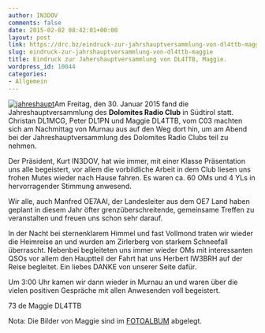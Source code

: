 ```yaml
---
author: IN3DOV
comments: false
date: 2015-02-02 08:42:01+00:00
layout: post
link: https://drc.bz/eindruck-zur-jahrshauptversammlung-von-dl4ttb-maggie/
slug: eindruck-zur-jahrshauptversammlung-von-dl4ttb-maggie
title: Eindruck zur Jahershauptversammlung von DL4TTB, Maggie.
wordpress_id: 10044
categories:
- Allgemein
---
```


[![jahreshaupt](https://drc.bz/wp-content/uploads/2015/02/jahreshaupt-1024x545.jpg)](https://drc.bz/wp-content/uploads/2015/02/jahreshaupt.jpg)Am Freitag, den 30. Januar 2015 fand die Jahreshauptversammlung des **Dolomites Radio Club** in Südtirol statt. Christan DL1MCG, Peter DL1PN und Maggie DL4TTB, vom C03 machten sich am Nachmittag von Murnau aus auf den Weg dort hin, um am Abend bei der Jahreshauptversammlung des Dolomites Radio Clubs teil zu nehmen.




Der Präsident, Kurt IN3DOV, hat wie immer, mit einer Klasse Präsentation uns alle begeistert, vor allem die vorbildliche Arbeit in dem Club liesen uns frohen Mutes wieder nach Hause fahren. Es waren ca. 60 OMs und 4 YLs in hervorragender Stimmung anwesend.




Wir alle, auch Manfred OE7AAI, der Landesleiter aus dem OE7 Land haben geplant in diesem Jahr öfter grenzüberschreitende, gemeinsame Treffen zu veranstalten und freuen uns schon sehr darauf.




In der Nacht bei sternenklarem Himmel und fast Vollmond traten wir wieder die Heimreise an und wurden am Zirlerberg von starkem Schneefall überrascht. Nebenbei begleiteten uns immer wieder OMs mit interessanten QSOs vor allem den Hauptteil der Fahrt hat uns Herbert IW3BRH auf der Reise begleitet. Ein liebes DANKE von unserer Seite dafür.




Um 3:00 Uhr kamen wir dann wieder in Murnau an und waren über die vielen positiven Gespräche mit allen Anwesenden voll begeistert.




73 de Maggie DL4TTB




Nota: Die Bilder von Maggie sind im [FOTOALBUM](https://drc.bz/drc-intern/fotoalbum/?wppa-album=81&wppa-cover=0&wppa-occur=1) abgelegt.

